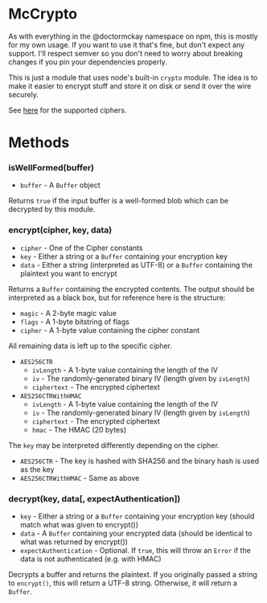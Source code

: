 # McCrypto

As with everything in the @doctormckay namespace on npm, this is mostly for my own usage. If you want to use it that's
fine, but don't expect any support. I'll respect semver so you don't need to worry about breaking changes if you
pin your dependencies properly.

This is just a module that uses node's built-in `crypto` module. The idea is to make it easier to encrypt stuff
and store it on disk or send it over the wire securely.

See [here](https://github.com/DoctorMcKay/node-crypto/blob/master/index.js#L3) for the supported ciphers.

# Methods

### isWellFormed(buffer)
- `buffer` - A `Buffer` object

Returns `true` if the input buffer is a well-formed blob which can be decrypted by this module.

### encrypt(cipher, key, data)
- `cipher` - One of the Cipher constants
- `key` - Either a string or a `Buffer` containing your encryption key
- `data` - Either a string (interpreted as UTF-8) or a `Buffer` containing the plaintext you want to encrypt

Returns a `Buffer` containing the encrypted contents. The output should be interpreted as a black box, but for reference
here is the structure:

- `magic` - A 2-byte magic value
- `flags` - A 1-byte bitstring of flags
- `cipher` - A 1-byte value containing the cipher constant

All remaining data is left up to the specific cipher.

- `AES256CTR`
    - `ivLength` - A 1-byte value containing the length of the IV
    - `iv` - The randomly-generated binary IV (length given by `ivLength`)
    - `ciphertext` - The encrypted ciphertext
- `AES256CTRWithHMAC`
    - `ivLength` - A 1-byte value containing the length of the IV
    - `iv` - The randomly-generated binary IV (length given by `ivLength`)
    - `ciphertext` - The encrypted ciphertext
    - `hmac` - The HMAC (20 bytes)

The `key` may be interpreted differently depending on the cipher.

- `AES256CTR` - The key is hashed with SHA256 and the binary hash is used as the key
- `AES256CTRWithHMAC` - Same as above

### decrypt(key, data[, expectAuthentication])
- `key` - Either a string or a `Buffer` containing your encryption key (should match what was given to encrypt())
- `data` - A `Buffer` containing your encrypted data (should be identical to what was returned by encrypt())
- `expectAuthentication` - Optional. If `true`, this will throw an `Error` if the data is not authenticated (e.g. with HMAC)

Decrypts a buffer and returns the plaintext. If you originally passed a string to `encrypt()`, this will return a
UTF-8 string. Otherwise, it will return a `Buffer`.
